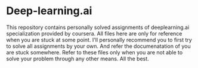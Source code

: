 # Deep-learning.ai 
This repository contains personally solved assignments of deeplearning.ai specialization provided by coursera.
All files here are only for reference when you are stuck at some point. I'll personally recommend you to first try to solve all assignments by your own. And refer the documenatation of you are stuck somewhere. Refer to these files only when you are not able to solve your problem through any other means.
All the best.
